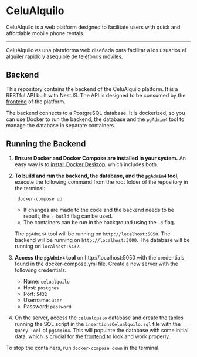 # CeluAlquilo

CeluAlquilo is a web platform designed to facilitate users with quick and affordable mobile phone rentals.

---

CeluAlquilo es una plataforma web diseñada para facilitar a los usuarios el alquiler rápido y asequible de teléfonos móviles.

## Backend

This repository contains the backend of the CeluAlquilo platform. It is a RESTful API built with NestJS. The API is designed to be consumed by the [frontend](https://github.com/fedemelo/celualquilo-front) of the platform.

The backend connects to a PostgreSQL database. It is dockerized, so you can use Docker to run the backend, the database and the `pgAdmin4` tool to manage the database in separate containers.

## Running the Backend

1. **Ensure Docker and Docker Compose are installed in your system.** An easy way is to [install Docker Desktop](https://www.docker.com/products/docker-desktop/), which includes both.

2. **To build and run the backend, the database, and the `pgAdmin4` tool**, execute the following command from the root folder of the repository in the terminal:
   ```bash
    docker-compose up
    ```
    - If changes are made to the code and the backend needs to be rebuilt, the `--build` flag can be used.
    - The containers can be run in the background using the `-d` flag.

    The `pgAdmin4` tool will be running on `http://localhost:5050`. The backend will be running on `http://localhost:3000`. The database will be running on `localhost:5432`.

3. **Access the `pgAdmin4` tool** on http://localhost:5050 with the credentials found in the docker-compose.yml file. Create a new server with the following credentials:
   - Name: `celualquilo`
   - Host: `postgres`
   - Port: `5432`
   - Username: `user`
   - Password: `password`

4. On the server, access the `celualquilo` database and create the tables running the SQL script in the `insertionsCelualquilo.sql` file with the `Query Tool` of `pgAdmin4`. This will populate the database with some initial data, which is crucial for the [frontend](https://github.com/fedemelo/celualquilo-front) to look and work properly.

To stop the containers, run `docker-compose down` in the terminal.
